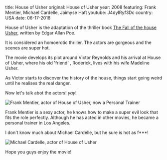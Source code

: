 title: House of Usher
original: House of Usher
year: 2008
featuring:  Frank Mentier, Michael Cardelle, Jaimyse Haft 
youtube: J4dyIRyf3Dc
country: USA
date: 06-17-2018

House of Usher is the adaptation of the thriller book [The Fall of the house Usher](https://en.wikipedia.org/wiki/The_Fall_of_the_House_of_Usher), written by Edgar Allan Poe. 

It is considered an homoerotic thriller. The actors are gorgeous and the scenes are super hot.

The movie develops its plot around Victor Reynolds and his arrival at House of Usher, where his old 'friend' , Roderick, lives with his wife Madeline Usher. 

As Victor starts to discover the history of the house, things start going weird until he realises the real danger.

Now let's talk abot the actors! *yay*!

![Frank Mentier, actor of House of Usher, now a Personal Trainer]({filename}/uploads/frankmat.jpg)

Frank Mentier is a sexy  actor, he knows how to make a super evil look that fits the role perfectly.
Although he has acted in other movies, he became a personal trainer in Los Angeles.

I don't know much about Michael Cardelle, but he sure is hot as f***!

![Michael Cardelle, actor of House of Usher]({filename}/uploads/michael-cardelli.jpg)

Hope you guys enjoy the movie!


